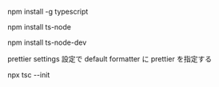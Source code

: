 npm install -g typescript

npm install ts-node

npm install ts-node-dev

prettier settings
設定で default formatter に prettier を指定する

npx tsc --init
